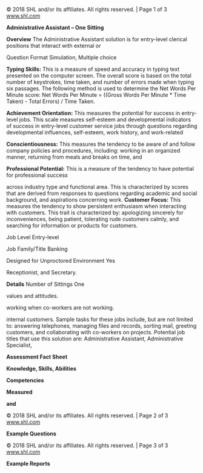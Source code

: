© 2018 SHL and/or its affiliates. All rights reserved. | Page 1 of 3 www.shl.com

**Administrative Assistant – One Sitting** 

**Overview** The Administrative Assistant solution is for entry-level clerical positions that interact with external or

Question Format Simulation, Multiple choice

**Typing Skills:** This is a measure of speed and accuracy in typing text presented on the computer screen. The overall score is based on the total number of keystrokes, time taken, and number of errors made when typing six passages. The following method is used to determine the Net Words Per Minute score: Net Words Per Minute = ((Gross Words Per Minute \* Time Taken) - Total Errors) / Time Taken.

**Achievement Orientation:** This measures the potential for success in entry-level jobs. This scale measures self-esteem and developmental indicators of success in entry-level customer service jobs through questions regarding developmental influences, self-esteem, work history, and work-related

**Conscientiousness:** This measures the tendency to be aware of and follow company policies and procedures, including: working in an organized manner, returning from meals and breaks on time, and

**Professional Potential:** This is a measure of the tendency to have potential for professional success

across industry type and functional area. This is characterized by scores that are derived from responses to questions regarding academic and social background, and aspirations concerning work. **Customer Focus:** This measures the tendency to show persistent enthusiasm when interacting with customers. This trait is characterized by: apologizing sincerely for inconveniences, being patient, tolerating rude customers calmly, and searching for information or products for customers.

Job Level Entry-level

Job Family/Title Banking

Designed for Unproctored Environment Yes

Receptionist, and Secretary.

**Details** Number of Sittings One

values and attitudes.

working when co-workers are not working.

internal customers. Sample tasks for these jobs include, but are not limited to: answering telephones, managing files and records, sorting mail, greeting customers, and collaborating with co-workers on projects. Potential job titles that use this solution are: Administrative Assistant, Administrative Specialist,

**Assessment Fact Sheet**

**Knowledge, Skills, Abilities** 

**Competencies** 

**Measured**

**and** 

© 2018 SHL and/or its affiliates. All rights reserved. | Page 2 of 3 www.shl.com

**Example Questions**

© 2018 SHL and/or its affiliates. All rights reserved. | Page 3 of 3 www.shl.com

**Example Reports**